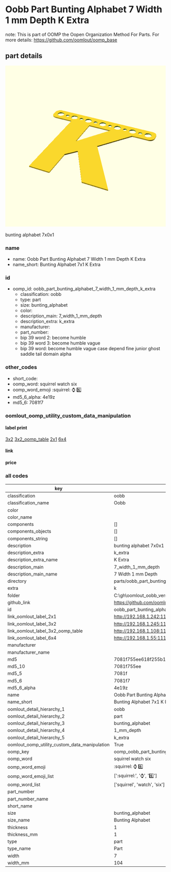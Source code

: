 # Oobb Part Bunting Alphabet 7 Width 1 mm Depth K Extra  

note: This is part of OOMP the Oopen Organization Method For Parts. For more details: https://github.com/oomlout/oomp_base

##  part details
  

[![](3dpr.png)](3dpr.png)

bunting alphabet 7x0x1



### name
* name: Oobb Part Bunting Alphabet 7 Width 1 mm Depth K Extra
* name_short: Bunting Alphabet 7x1 K Extra
### id
* oomp_id: oobb_part_bunting_alphabet_7_width_1_mm_depth_k_extra
  * classification: oobb
  * type: part
  * size: bunting_alphabet
  * color: 
  * description_main: 7_width_1_mm_depth
  * description_extra: k_extra
  * manufacturer: 
  * part_number: 
  * bip 39 word 2: become humble
  * bip 39 word 3: become humble vague
  * bip 39 word: become humble vague case depend fine junior ghost saddle tail domain alpha

### other_codes
* short_code: 
* oomp_word: squirrel watch six
* oomp_word_emoji :squirrel: :watch: :six:
* md5_6_alpha: 4e19z
* md5_6: 7081f7






### oomlout_oomp_utility_custom_data_manipulation
#### label print
[3x2](http://192.168.1.245:1112/?label=oomp%204e19z)
[3x2_oomp_table](http://192.168.1.108:1112/?label=oomp%204e19z)
[2x1](http://192.168.1.242:1112/?label=oomp%204e19z)
[6x4](http://192.168.1.55:1112/?label=oomp%204e19z)    

#### link

                              

#### price







### all codes 
| key | value |  
| --- | --- |  
| classification | oobb |  
| classification_name | Oobb |  
| color |  |  
| color_name |  |  
| components | [] |  
| components_objects | [] |  
| components_string | [] |  
| description | bunting alphabet 7x0x1 |  
| description_extra | k_extra |  
| description_extra_name | K Extra |  
| description_main | 7_width_1_mm_depth |  
| description_main_name | 7 Width 1 mm Depth |  
| directory | parts/oobb_part_bunting_alphabet_7_width_1_mm_depth_k_extra |  
| extra | k |  
| folder | C:\gh\oomlout_oobb_version_4_generated_parts\things\oobb_part_bunting_alphabet_7_width_1_mm_depth_k_extra |  
| github_link | https://github.com/oomlout/oomlout_oomp_part_src/tree/main/parts/oobb_part_bunting_alphabet_7_width_1_mm_depth_k_extra |  
| id | oobb_part_bunting_alphabet_7_width_1_mm_depth_k_extra |  
| link_oomlout_label_2x1 | http://192.168.1.242:1112/?label=oomp%204e19z |  
| link_oomlout_label_3x2 | http://192.168.1.245:1112/?label=oomp%204e19z |  
| link_oomlout_label_3x2_oomp_table | http://192.168.1.108:1112/?label=oomp%204e19z |  
| link_oomlout_label_6x4 | http://192.168.1.55:1112/?label=oomp%204e19z |  
| manufacturer |  |  
| manufacturer_name |  |  
| md5 | 7081f755ee618f255b1d7233e15bb89f |  
| md5_10 | 7081f755ee |  
| md5_5 | 7081f |  
| md5_6 | 7081f7 |  
| md5_6_alpha | 4e19z |  
| name | Oobb Part Bunting Alphabet 7 Width 1 mm Depth K Extra |  
| name_short | Bunting Alphabet 7x1 K Extra |  
| oomlout_detail_hierarchy_1 | oobb |  
| oomlout_detail_hierarchy_2 | part |  
| oomlout_detail_hierarchy_3 | bunting_alphabet |  
| oomlout_detail_hierarchy_4 | 1_mm_depth |  
| oomlout_detail_hierarchy_5 | k_extra |  
| oomlout_oomp_utility_custom_data_manipulation | True |  
| oomp_key | oomp_oobb_part_bunting_alphabet_7_width_1_mm_depth_k_extra |  
| oomp_word | squirrel watch six |  
| oomp_word_emoji | :squirrel: :watch: :six: |  
| oomp_word_emoji_list | [':squirrel:', ':watch:', ':six:'] |  
| oomp_word_list | ['squirrel', 'watch', 'six'] |  
| part_number |  |  
| part_number_name |  |  
| short_name |  |  
| size | bunting_alphabet |  
| size_name | Bunting Alphabet |  
| thickness | 1 |  
| thickness_mm | 1 |  
| type | part |  
| type_name | Part |  
| width | 7 |  
| width_mm | 104 |  
